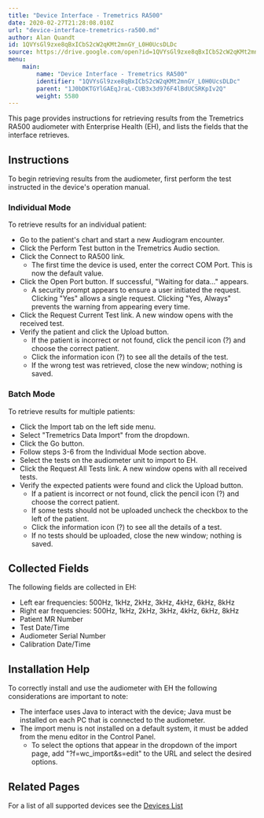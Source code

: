 ```yaml
---
title: "Device Interface - Tremetrics RA500"
date: 2020-02-27T21:28:08.010Z
url: "device-interface-tremetrics-ra500.md"
author: Alan Quandt
id: 1QVYsGl9zxe8qBxICbS2cW2qKMt2mnGY_L0H0UcsDLDc
source: https://drive.google.com/open?id=1QVYsGl9zxe8qBxICbS2cW2qKMt2mnGY_L0H0UcsDLDc
menu:
    main:
        name: "Device Interface - Tremetrics RA500"
        identifier: "1QVYsGl9zxe8qBxICbS2cW2qKMt2mnGY_L0H0UcsDLDc"
        parent: "1J0bDKTGYlGAEqJraL-CUB3x3d976F4lBdUCSRKpIv2Q"
        weight: 5580
---
```

This page provides instructions for retrieving results from the Tremetrics RA500 audiometer with Enterprise Health (EH), and lists the fields that the interface retrieves.

## Instructions

To begin retrieving results from the audiometer, first perform the test instructed in the device's operation manual.

### Individual Mode

To retrieve results for an individual patient:

* Go to the patient's chart and start a new Audiogram encounter.
* Click the Perform Test button in the Tremetrics Audio section.
* Click the Connect to RA500 link.
    * The first time the device is used, enter the correct COM Port. This is now the default value.
* Click the Open Port button. If successful, "Waiting for data..." appears.
    * A security prompt appears to ensure a user initiated the request. Clicking "Yes" allows a single request. Clicking "Yes, Always" prevents the warning from appearing every time.
* Click the Request Current Test link. A new window opens with the received test.
* Verify the patient and click the Upload button.
    * If the patient is incorrect or not found, click the pencil icon (?) and choose the correct patient.
    * Click the information icon (?) to see all the details of the test.
    * If the wrong test was retrieved, close the new window; nothing is saved.

### Batch Mode

To retrieve results for multiple patients:

* Click the Import tab on the left side menu.
* Select "Tremetrics Data Import" from the dropdown.
* Click the Go button.
* Follow steps 3-6 from the Individual Mode section above.
* Select the tests on the audiometer unit to import to EH.
* Click the Request All Tests link. A new window opens with all received tests.
* Verify the expected patients were found and click the Upload button.
    * If a patient is incorrect or not found, click the pencil icon (?) and choose the correct patient.
    * If some tests should not be uploaded uncheck the checkbox to the left of the patient.
    * Click the information icon (?) to see all the details of a test.
    * If no tests should be uploaded, close the new window; nothing is saved.

## Collected Fields

The following fields are collected in EH:

* Left ear frequencies: 500Hz, 1kHz, 2kHz, 3kHz, 4kHz, 6kHz, 8kHz
* Right ear frequencies: 500Hz, 1kHz, 2kHz, 3kHz, 4kHz, 6kHz, 8kHz
* Patient MR Number
* Test Date/Time
* Audiometer Serial Number
* Calibration Date/Time

## Installation Help

To correctly install and use the audiometer with EH the following considerations are important to note:

* The interface uses Java to interact with the device; Java must be installed on each PC that is connected to the audiometer.
* The import menu is not installed on a default system, it must be added from the menu editor in the Control Panel.
    * To select the options that appear in the dropdown of the import page, add "?f=wc_import&s=edit" to the URL and select the desired options.

## Related Pages

For a list of all supported devices see the [Devices List](interface-specifications.md)

